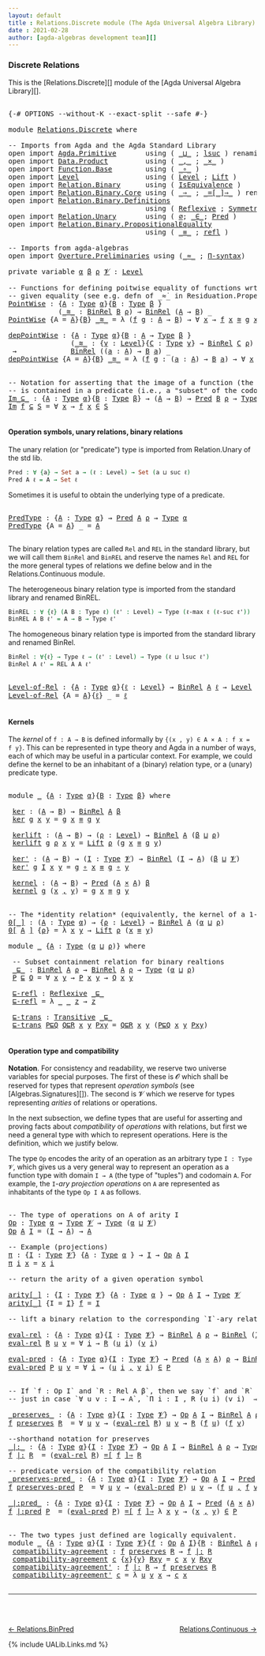 ```yaml
---
layout: default
title : Relations.Discrete module (The Agda Universal Algebra Library)
date : 2021-02-28
author: [agda-algebras development team][]
---
```


### <a id="discrete-relations">Discrete Relations</a>

This is the [Relations.Discrete][] module of the [Agda Universal Algebra Library][].

<pre class="Agda">

<a id="313" class="Symbol">{-#</a> <a id="317" class="Keyword">OPTIONS</a> <a id="325" class="Pragma">--without-K</a> <a id="337" class="Pragma">--exact-split</a> <a id="351" class="Pragma">--safe</a> <a id="358" class="Symbol">#-}</a>

<a id="363" class="Keyword">module</a> <a id="370" href="Relations.Discrete.html" class="Module">Relations.Discrete</a> <a id="389" class="Keyword">where</a>

<a id="396" class="Comment">-- Imports from Agda and the Agda Standard Library</a>
<a id="447" class="Keyword">open</a> <a id="452" class="Keyword">import</a> <a id="459" href="Agda.Primitive.html" class="Module">Agda.Primitive</a>       <a id="480" class="Keyword">using</a> <a id="486" class="Symbol">(</a> <a id="488" href="Agda.Primitive.html#810" class="Primitive Operator">_⊔_</a> <a id="492" class="Symbol">;</a> <a id="494" href="Agda.Primitive.html#780" class="Primitive">lsuc</a> <a id="499" class="Symbol">)</a> <a id="501" class="Keyword">renaming</a> <a id="510" class="Symbol">(</a> <a id="512" href="Agda.Primitive.html#326" class="Primitive">Set</a> <a id="516" class="Symbol">to</a> <a id="519" class="Primitive">Type</a> <a id="524" class="Symbol">)</a>
<a id="526" class="Keyword">open</a> <a id="531" class="Keyword">import</a> <a id="538" href="Data.Product.html" class="Module">Data.Product</a>         <a id="559" class="Keyword">using</a> <a id="565" class="Symbol">(</a> <a id="567" href="Agda.Builtin.Sigma.html#236" class="InductiveConstructor Operator">_,_</a> <a id="571" class="Symbol">;</a> <a id="573" href="Data.Product.html#1167" class="Function Operator">_×_</a> <a id="577" class="Symbol">)</a>
<a id="579" class="Keyword">open</a> <a id="584" class="Keyword">import</a> <a id="591" href="Function.Base.html" class="Module">Function.Base</a>        <a id="612" class="Keyword">using</a> <a id="618" class="Symbol">(</a> <a id="620" href="Function.Base.html#1031" class="Function Operator">_∘_</a> <a id="624" class="Symbol">)</a>
<a id="626" class="Keyword">open</a> <a id="631" class="Keyword">import</a> <a id="638" href="Level.html" class="Module">Level</a>                <a id="659" class="Keyword">using</a> <a id="665" class="Symbol">(</a> <a id="667" href="Agda.Primitive.html#597" class="Postulate">Level</a> <a id="673" class="Symbol">;</a> <a id="675" href="Level.html#400" class="Record">Lift</a> <a id="680" class="Symbol">)</a>
<a id="682" class="Keyword">open</a> <a id="687" class="Keyword">import</a> <a id="694" href="Relation.Binary.html" class="Module">Relation.Binary</a>      <a id="715" class="Keyword">using</a> <a id="721" class="Symbol">(</a> <a id="723" href="Relation.Binary.Structures.html#1522" class="Record">IsEquivalence</a> <a id="737" class="Symbol">)</a>
<a id="739" class="Keyword">open</a> <a id="744" class="Keyword">import</a> <a id="751" href="Relation.Binary.Core.html" class="Module">Relation.Binary.Core</a> <a id="772" class="Keyword">using</a> <a id="778" class="Symbol">(</a> <a id="780" href="Relation.Binary.Core.html#1254" class="Function Operator">_⇒_</a> <a id="784" class="Symbol">;</a> <a id="786" href="Relation.Binary.Core.html#1460" class="Function Operator">_=[_]⇒_</a> <a id="794" class="Symbol">)</a> <a id="796" class="Keyword">renaming</a> <a id="805" class="Symbol">(</a> <a id="807" href="Relation.Binary.Core.html#766" class="Function">REL</a> <a id="811" class="Symbol">to</a> <a id="814" class="Function">BinREL</a> <a id="821" class="Symbol">;</a> <a id="823" href="Relation.Binary.Core.html#882" class="Function">Rel</a> <a id="827" class="Symbol">to</a> <a id="830" class="Function">BinRel</a> <a id="837" class="Symbol">)</a>
<a id="839" class="Keyword">open</a> <a id="844" class="Keyword">import</a> <a id="851" href="Relation.Binary.Definitions.html" class="Module">Relation.Binary.Definitions</a>
                                 <a id="912" class="Keyword">using</a> <a id="918" class="Symbol">(</a> <a id="920" href="Relation.Binary.Definitions.html#1339" class="Function">Reflexive</a> <a id="930" class="Symbol">;</a> <a id="932" href="Relation.Binary.Definitions.html#1498" class="Function">Symmetric</a> <a id="942" class="Symbol">;</a> <a id="944" href="Relation.Binary.Definitions.html#1978" class="Function">Transitive</a> <a id="955" class="Symbol">)</a>
<a id="957" class="Keyword">open</a> <a id="962" class="Keyword">import</a> <a id="969" href="Relation.Unary.html" class="Module">Relation.Unary</a>       <a id="990" class="Keyword">using</a> <a id="996" class="Symbol">(</a> <a id="998" href="Relation.Unary.html#1285" class="Function">∅</a><a id="999" class="Symbol">;</a> <a id="1001" href="Relation.Unary.html#1523" class="Function Operator">_∈_</a><a id="1004" class="Symbol">;</a> <a id="1006" href="Relation.Unary.html#1101" class="Function">Pred</a> <a id="1011" class="Symbol">)</a>
<a id="1013" class="Keyword">open</a> <a id="1018" class="Keyword">import</a> <a id="1025" href="Relation.Binary.PropositionalEquality.html" class="Module">Relation.Binary.PropositionalEquality</a>
                                 <a id="1096" class="Keyword">using</a> <a id="1102" class="Symbol">(</a> <a id="1104" href="Agda.Builtin.Equality.html#151" class="Datatype Operator">_≡_</a> <a id="1108" class="Symbol">;</a> <a id="1110" href="Agda.Builtin.Equality.html#208" class="InductiveConstructor">refl</a> <a id="1115" class="Symbol">)</a>

<a id="1118" class="Comment">-- Imports from agda-algebras</a>
<a id="1148" class="Keyword">open</a> <a id="1153" class="Keyword">import</a> <a id="1160" href="Overture.Preliminaries.html" class="Module">Overture.Preliminaries</a> <a id="1183" class="Keyword">using</a> <a id="1189" class="Symbol">(</a><a id="1190" href="Overture.Preliminaries.html#9370" class="Function Operator">_≈_</a> <a id="1194" class="Symbol">;</a> <a id="1196" href="Overture.Preliminaries.html#5854" class="Function">Π-syntax</a><a id="1204" class="Symbol">)</a>

<a id="1207" class="Keyword">private</a> <a id="1215" class="Keyword">variable</a> <a id="1224" href="Relations.Discrete.html#1224" class="Generalizable">α</a> <a id="1226" href="Relations.Discrete.html#1226" class="Generalizable">β</a> <a id="1228" href="Relations.Discrete.html#1228" class="Generalizable">ρ</a> <a id="1230" href="Relations.Discrete.html#1230" class="Generalizable">𝓥</a> <a id="1232" class="Symbol">:</a> <a id="1234" href="Agda.Primitive.html#597" class="Postulate">Level</a>

<a id="1241" class="Comment">-- Functions for defining poitwise equality of functions wrt a</a>
<a id="1304" class="Comment">-- given equality (see e.g. defn of _≈̇_ in Residuation.Properties)</a>
<a id="PointWise"></a><a id="1372" href="Relations.Discrete.html#1372" class="Function">PointWise</a> <a id="1382" class="Symbol">:</a> <a id="1384" class="Symbol">{</a><a id="1385" href="Relations.Discrete.html#1385" class="Bound">A</a> <a id="1387" class="Symbol">:</a> <a id="1389" href="Relations.Discrete.html#519" class="Primitive">Type</a> <a id="1394" href="Relations.Discrete.html#1224" class="Generalizable">α</a><a id="1395" class="Symbol">}{</a><a id="1397" href="Relations.Discrete.html#1397" class="Bound">B</a> <a id="1399" class="Symbol">:</a> <a id="1401" href="Relations.Discrete.html#519" class="Primitive">Type</a> <a id="1406" href="Relations.Discrete.html#1226" class="Generalizable">β</a> <a id="1408" class="Symbol">}</a>
            <a id="1422" class="Symbol">(</a><a id="1423" href="Relations.Discrete.html#1423" class="Bound Operator">_≋_</a> <a id="1427" class="Symbol">:</a> <a id="1429" href="Relations.Discrete.html#830" class="Function">BinRel</a> <a id="1436" href="Relations.Discrete.html#1397" class="Bound">B</a> <a id="1438" href="Relations.Discrete.html#1228" class="Generalizable">ρ</a><a id="1439" class="Symbol">)</a> <a id="1441" class="Symbol">→</a> <a id="1443" href="Relations.Discrete.html#830" class="Function">BinRel</a> <a id="1450" class="Symbol">(</a><a id="1451" href="Relations.Discrete.html#1385" class="Bound">A</a> <a id="1453" class="Symbol">→</a> <a id="1455" href="Relations.Discrete.html#1397" class="Bound">B</a><a id="1456" class="Symbol">)</a> <a id="1458" class="Symbol">_</a>
<a id="1460" href="Relations.Discrete.html#1372" class="Function">PointWise</a> <a id="1470" class="Symbol">{</a><a id="1471" class="Argument">A</a> <a id="1473" class="Symbol">=</a> <a id="1475" href="Relations.Discrete.html#1475" class="Bound">A</a><a id="1476" class="Symbol">}{</a><a id="1478" href="Relations.Discrete.html#1478" class="Bound">B</a><a id="1479" class="Symbol">}</a> <a id="1481" href="Relations.Discrete.html#1481" class="Bound Operator">_≋_</a> <a id="1485" class="Symbol">=</a> <a id="1487" class="Symbol">λ</a> <a id="1489" class="Symbol">(</a><a id="1490" href="Relations.Discrete.html#1490" class="Bound">f</a> <a id="1492" href="Relations.Discrete.html#1492" class="Bound">g</a> <a id="1494" class="Symbol">:</a> <a id="1496" href="Relations.Discrete.html#1475" class="Bound">A</a> <a id="1498" class="Symbol">→</a> <a id="1500" href="Relations.Discrete.html#1478" class="Bound">B</a><a id="1501" class="Symbol">)</a> <a id="1503" class="Symbol">→</a> <a id="1505" class="Symbol">∀</a> <a id="1507" href="Relations.Discrete.html#1507" class="Bound">x</a> <a id="1509" class="Symbol">→</a> <a id="1511" href="Relations.Discrete.html#1490" class="Bound">f</a> <a id="1513" href="Relations.Discrete.html#1507" class="Bound">x</a> <a id="1515" href="Relations.Discrete.html#1481" class="Bound Operator">≋</a> <a id="1517" href="Relations.Discrete.html#1492" class="Bound">g</a> <a id="1519" href="Relations.Discrete.html#1507" class="Bound">x</a>

<a id="depPointWise"></a><a id="1522" href="Relations.Discrete.html#1522" class="Function">depPointWise</a> <a id="1535" class="Symbol">:</a> <a id="1537" class="Symbol">{</a><a id="1538" href="Relations.Discrete.html#1538" class="Bound">A</a> <a id="1540" class="Symbol">:</a> <a id="1542" href="Relations.Discrete.html#519" class="Primitive">Type</a> <a id="1547" href="Relations.Discrete.html#1224" class="Generalizable">α</a><a id="1548" class="Symbol">}{</a><a id="1550" href="Relations.Discrete.html#1550" class="Bound">B</a> <a id="1552" class="Symbol">:</a> <a id="1554" href="Relations.Discrete.html#1538" class="Bound">A</a> <a id="1556" class="Symbol">→</a> <a id="1558" href="Relations.Discrete.html#519" class="Primitive">Type</a> <a id="1563" href="Relations.Discrete.html#1226" class="Generalizable">β</a> <a id="1565" class="Symbol">}</a>
               <a id="1582" class="Symbol">(</a><a id="1583" href="Relations.Discrete.html#1583" class="Bound Operator">_≋_</a> <a id="1587" class="Symbol">:</a> <a id="1589" class="Symbol">{</a><a id="1590" href="Relations.Discrete.html#1590" class="Bound">γ</a> <a id="1592" class="Symbol">:</a> <a id="1594" href="Agda.Primitive.html#597" class="Postulate">Level</a><a id="1599" class="Symbol">}{</a><a id="1601" href="Relations.Discrete.html#1601" class="Bound">C</a> <a id="1603" class="Symbol">:</a> <a id="1605" href="Relations.Discrete.html#519" class="Primitive">Type</a> <a id="1610" href="Relations.Discrete.html#1590" class="Bound">γ</a><a id="1611" class="Symbol">}</a> <a id="1613" class="Symbol">→</a> <a id="1615" href="Relations.Discrete.html#830" class="Function">BinRel</a> <a id="1622" href="Relations.Discrete.html#1601" class="Bound">C</a> <a id="1624" href="Relations.Discrete.html#1228" class="Generalizable">ρ</a><a id="1625" class="Symbol">)</a>
 <a id="1628" class="Symbol">→</a>             <a id="1642" href="Relations.Discrete.html#830" class="Function">BinRel</a> <a id="1649" class="Symbol">((</a><a id="1651" href="Relations.Discrete.html#1651" class="Bound">a</a> <a id="1653" class="Symbol">:</a> <a id="1655" href="Relations.Discrete.html#1538" class="Bound">A</a><a id="1656" class="Symbol">)</a> <a id="1658" class="Symbol">→</a> <a id="1660" href="Relations.Discrete.html#1550" class="Bound">B</a> <a id="1662" href="Relations.Discrete.html#1651" class="Bound">a</a><a id="1663" class="Symbol">)</a> <a id="1665" class="Symbol">_</a>
<a id="1667" href="Relations.Discrete.html#1522" class="Function">depPointWise</a> <a id="1680" class="Symbol">{</a><a id="1681" class="Argument">A</a> <a id="1683" class="Symbol">=</a> <a id="1685" href="Relations.Discrete.html#1685" class="Bound">A</a><a id="1686" class="Symbol">}{</a><a id="1688" href="Relations.Discrete.html#1688" class="Bound">B</a><a id="1689" class="Symbol">}</a> <a id="1691" href="Relations.Discrete.html#1691" class="Bound Operator">_≋_</a> <a id="1695" class="Symbol">=</a> <a id="1697" class="Symbol">λ</a> <a id="1699" class="Symbol">(</a><a id="1700" href="Relations.Discrete.html#1700" class="Bound">f</a> <a id="1702" href="Relations.Discrete.html#1702" class="Bound">g</a> <a id="1704" class="Symbol">:</a> <a id="1706" class="Symbol">(</a><a id="1707" href="Relations.Discrete.html#1707" class="Bound">a</a> <a id="1709" class="Symbol">:</a> <a id="1711" href="Relations.Discrete.html#1685" class="Bound">A</a><a id="1712" class="Symbol">)</a> <a id="1714" class="Symbol">→</a> <a id="1716" href="Relations.Discrete.html#1688" class="Bound">B</a> <a id="1718" href="Relations.Discrete.html#1707" class="Bound">a</a><a id="1719" class="Symbol">)</a> <a id="1721" class="Symbol">→</a> <a id="1723" class="Symbol">∀</a> <a id="1725" href="Relations.Discrete.html#1725" class="Bound">x</a> <a id="1727" class="Symbol">→</a> <a id="1729" href="Relations.Discrete.html#1700" class="Bound">f</a> <a id="1731" href="Relations.Discrete.html#1725" class="Bound">x</a> <a id="1733" href="Relations.Discrete.html#1691" class="Bound Operator">≋</a> <a id="1735" href="Relations.Discrete.html#1702" class="Bound">g</a> <a id="1737" href="Relations.Discrete.html#1725" class="Bound">x</a>


<a id="1741" class="Comment">-- Notation for asserting that the image of a function (the first argument)</a>
<a id="1817" class="Comment">-- is contained in a predicate (i.e., a &quot;subset&quot; of the codomain---the second argument).</a>
<a id="Im_⊆_"></a><a id="1906" href="Relations.Discrete.html#1906" class="Function Operator">Im_⊆_</a> <a id="1912" class="Symbol">:</a> <a id="1914" class="Symbol">{</a><a id="1915" href="Relations.Discrete.html#1915" class="Bound">A</a> <a id="1917" class="Symbol">:</a> <a id="1919" href="Relations.Discrete.html#519" class="Primitive">Type</a> <a id="1924" href="Relations.Discrete.html#1224" class="Generalizable">α</a><a id="1925" class="Symbol">}{</a><a id="1927" href="Relations.Discrete.html#1927" class="Bound">B</a> <a id="1929" class="Symbol">:</a> <a id="1931" href="Relations.Discrete.html#519" class="Primitive">Type</a> <a id="1936" href="Relations.Discrete.html#1226" class="Generalizable">β</a><a id="1937" class="Symbol">}</a> <a id="1939" class="Symbol">→</a> <a id="1941" class="Symbol">(</a><a id="1942" href="Relations.Discrete.html#1915" class="Bound">A</a> <a id="1944" class="Symbol">→</a> <a id="1946" href="Relations.Discrete.html#1927" class="Bound">B</a><a id="1947" class="Symbol">)</a> <a id="1949" class="Symbol">→</a> <a id="1951" href="Relation.Unary.html#1101" class="Function">Pred</a> <a id="1956" href="Relations.Discrete.html#1927" class="Bound">B</a> <a id="1958" href="Relations.Discrete.html#1228" class="Generalizable">ρ</a> <a id="1960" class="Symbol">→</a> <a id="1962" href="Relations.Discrete.html#519" class="Primitive">Type</a> <a id="1967" class="Symbol">(</a><a id="1968" href="Relations.Discrete.html#1224" class="Generalizable">α</a> <a id="1970" href="Agda.Primitive.html#810" class="Primitive Operator">⊔</a> <a id="1972" href="Relations.Discrete.html#1228" class="Generalizable">ρ</a><a id="1973" class="Symbol">)</a>
<a id="1975" href="Relations.Discrete.html#1906" class="Function Operator">Im</a> <a id="1978" href="Relations.Discrete.html#1978" class="Bound">f</a> <a id="1980" href="Relations.Discrete.html#1906" class="Function Operator">⊆</a> <a id="1982" href="Relations.Discrete.html#1982" class="Bound">S</a> <a id="1984" class="Symbol">=</a> <a id="1986" class="Symbol">∀</a> <a id="1988" href="Relations.Discrete.html#1988" class="Bound">x</a> <a id="1990" class="Symbol">→</a> <a id="1992" href="Relations.Discrete.html#1978" class="Bound">f</a> <a id="1994" href="Relations.Discrete.html#1988" class="Bound">x</a> <a id="1996" href="Relation.Unary.html#1523" class="Function Operator">∈</a> <a id="1998" href="Relations.Discrete.html#1982" class="Bound">S</a>

</pre>


#### <a id="operation-symbols-unary-relations-binary-relations">Operation symbols, unary relations, binary relations</a>

The unary relation (or "predicate") type is imported from Relation.Unary of the std lib.

```agda
Pred : ∀ {a} → Set a → (ℓ : Level) → Set (a ⊔ suc ℓ)
Pred A ℓ = A → Set ℓ
```
Sometimes it is useful to obtain the underlying type of a predicate.

<pre class="Agda">

<a id="PredType"></a><a id="2396" href="Relations.Discrete.html#2396" class="Function">PredType</a> <a id="2405" class="Symbol">:</a> <a id="2407" class="Symbol">{</a><a id="2408" href="Relations.Discrete.html#2408" class="Bound">A</a> <a id="2410" class="Symbol">:</a> <a id="2412" href="Relations.Discrete.html#519" class="Primitive">Type</a> <a id="2417" href="Relations.Discrete.html#1224" class="Generalizable">α</a><a id="2418" class="Symbol">}</a> <a id="2420" class="Symbol">→</a> <a id="2422" href="Relation.Unary.html#1101" class="Function">Pred</a> <a id="2427" href="Relations.Discrete.html#2408" class="Bound">A</a> <a id="2429" href="Relations.Discrete.html#1228" class="Generalizable">ρ</a> <a id="2431" class="Symbol">→</a> <a id="2433" href="Relations.Discrete.html#519" class="Primitive">Type</a> <a id="2438" href="Relations.Discrete.html#1224" class="Generalizable">α</a>
<a id="2440" href="Relations.Discrete.html#2396" class="Function">PredType</a> <a id="2449" class="Symbol">{</a><a id="2450" class="Argument">A</a> <a id="2452" class="Symbol">=</a> <a id="2454" href="Relations.Discrete.html#2454" class="Bound">A</a><a id="2455" class="Symbol">}</a> <a id="2457" class="Symbol">_</a> <a id="2459" class="Symbol">=</a> <a id="2461" href="Relations.Discrete.html#2454" class="Bound">A</a>

</pre>

The binary relation types are called `Rel` and `REL` in the standard library, but we
will call them `BinRel` and `BinREL` and reserve the names `Rel` and `REL` for the more
general types of relations we define below and in the Relations.Continuous module.

The heterogeneous binary relation type is imported from the standard library and renamed BinREL.

```agda
BinREL : ∀ {ℓ} (A B : Type ℓ) (ℓ' : Level) → Type (ℓ-max ℓ (ℓ-suc ℓ'))
BinREL A B ℓ' = A → B → Type ℓ'
```

The homogeneous binary relation type is imported from the standard
library and renamed BinRel.

```agda
BinRel : ∀{ℓ} → Type ℓ → (ℓ' : Level) → Type (ℓ ⊔ lsuc ℓ')
BinRel A ℓ' = REL A A ℓ'
```

<pre class="Agda">

<a id="Level-of-Rel"></a><a id="3154" href="Relations.Discrete.html#3154" class="Function">Level-of-Rel</a> <a id="3167" class="Symbol">:</a> <a id="3169" class="Symbol">{</a><a id="3170" href="Relations.Discrete.html#3170" class="Bound">A</a> <a id="3172" class="Symbol">:</a> <a id="3174" href="Relations.Discrete.html#519" class="Primitive">Type</a> <a id="3179" href="Relations.Discrete.html#1224" class="Generalizable">α</a><a id="3180" class="Symbol">}{</a><a id="3182" href="Relations.Discrete.html#3182" class="Bound">ℓ</a> <a id="3184" class="Symbol">:</a> <a id="3186" href="Agda.Primitive.html#597" class="Postulate">Level</a><a id="3191" class="Symbol">}</a> <a id="3193" class="Symbol">→</a> <a id="3195" href="Relations.Discrete.html#830" class="Function">BinRel</a> <a id="3202" href="Relations.Discrete.html#3170" class="Bound">A</a> <a id="3204" href="Relations.Discrete.html#3182" class="Bound">ℓ</a> <a id="3206" class="Symbol">→</a> <a id="3208" href="Agda.Primitive.html#597" class="Postulate">Level</a>
<a id="3214" href="Relations.Discrete.html#3154" class="Function">Level-of-Rel</a> <a id="3227" class="Symbol">{</a><a id="3228" class="Argument">A</a> <a id="3230" class="Symbol">=</a> <a id="3232" href="Relations.Discrete.html#3232" class="Bound">A</a><a id="3233" class="Symbol">}{</a><a id="3235" href="Relations.Discrete.html#3235" class="Bound">ℓ</a><a id="3236" class="Symbol">}</a> <a id="3238" class="Symbol">_</a> <a id="3240" class="Symbol">=</a> <a id="3242" href="Relations.Discrete.html#3235" class="Bound">ℓ</a>

</pre>


#### <a id="kernels">Kernels</a>

The *kernel* of `f : A → B` is defined informally by `{(x , y) ∈ A × A : f x = f y}`.
This can be represented in type theory and Agda in a number of ways, each of which
may be useful in a particular context. For example, we could define the kernel
to be an inhabitant of a (binary) relation type, or a (unary) predicate type.

<pre class="Agda">

<a id="3633" class="Keyword">module</a> <a id="3640" href="Relations.Discrete.html#3640" class="Module">_</a> <a id="3642" class="Symbol">{</a><a id="3643" href="Relations.Discrete.html#3643" class="Bound">A</a> <a id="3645" class="Symbol">:</a> <a id="3647" href="Relations.Discrete.html#519" class="Primitive">Type</a> <a id="3652" href="Relations.Discrete.html#1224" class="Generalizable">α</a><a id="3653" class="Symbol">}{</a><a id="3655" href="Relations.Discrete.html#3655" class="Bound">B</a> <a id="3657" class="Symbol">:</a> <a id="3659" href="Relations.Discrete.html#519" class="Primitive">Type</a> <a id="3664" href="Relations.Discrete.html#1226" class="Generalizable">β</a><a id="3665" class="Symbol">}</a> <a id="3667" class="Keyword">where</a>

 <a id="3675" href="Relations.Discrete.html#3675" class="Function">ker</a> <a id="3679" class="Symbol">:</a> <a id="3681" class="Symbol">(</a><a id="3682" href="Relations.Discrete.html#3643" class="Bound">A</a> <a id="3684" class="Symbol">→</a> <a id="3686" href="Relations.Discrete.html#3655" class="Bound">B</a><a id="3687" class="Symbol">)</a> <a id="3689" class="Symbol">→</a> <a id="3691" href="Relations.Discrete.html#830" class="Function">BinRel</a> <a id="3698" href="Relations.Discrete.html#3643" class="Bound">A</a> <a id="3700" href="Relations.Discrete.html#3664" class="Bound">β</a>
 <a id="3703" href="Relations.Discrete.html#3675" class="Function">ker</a> <a id="3707" href="Relations.Discrete.html#3707" class="Bound">g</a> <a id="3709" href="Relations.Discrete.html#3709" class="Bound">x</a> <a id="3711" href="Relations.Discrete.html#3711" class="Bound">y</a> <a id="3713" class="Symbol">=</a> <a id="3715" href="Relations.Discrete.html#3707" class="Bound">g</a> <a id="3717" href="Relations.Discrete.html#3709" class="Bound">x</a> <a id="3719" href="Agda.Builtin.Equality.html#151" class="Datatype Operator">≡</a> <a id="3721" href="Relations.Discrete.html#3707" class="Bound">g</a> <a id="3723" href="Relations.Discrete.html#3711" class="Bound">y</a>

 <a id="3727" href="Relations.Discrete.html#3727" class="Function">kerlift</a> <a id="3735" class="Symbol">:</a> <a id="3737" class="Symbol">(</a><a id="3738" href="Relations.Discrete.html#3643" class="Bound">A</a> <a id="3740" class="Symbol">→</a> <a id="3742" href="Relations.Discrete.html#3655" class="Bound">B</a><a id="3743" class="Symbol">)</a> <a id="3745" class="Symbol">→</a> <a id="3747" class="Symbol">(</a><a id="3748" href="Relations.Discrete.html#3748" class="Bound">ρ</a> <a id="3750" class="Symbol">:</a> <a id="3752" href="Agda.Primitive.html#597" class="Postulate">Level</a><a id="3757" class="Symbol">)</a> <a id="3759" class="Symbol">→</a> <a id="3761" href="Relations.Discrete.html#830" class="Function">BinRel</a> <a id="3768" href="Relations.Discrete.html#3643" class="Bound">A</a> <a id="3770" class="Symbol">(</a><a id="3771" href="Relations.Discrete.html#3664" class="Bound">β</a> <a id="3773" href="Agda.Primitive.html#810" class="Primitive Operator">⊔</a> <a id="3775" href="Relations.Discrete.html#3748" class="Bound">ρ</a><a id="3776" class="Symbol">)</a>
 <a id="3779" href="Relations.Discrete.html#3727" class="Function">kerlift</a> <a id="3787" href="Relations.Discrete.html#3787" class="Bound">g</a> <a id="3789" href="Relations.Discrete.html#3789" class="Bound">ρ</a> <a id="3791" href="Relations.Discrete.html#3791" class="Bound">x</a> <a id="3793" href="Relations.Discrete.html#3793" class="Bound">y</a> <a id="3795" class="Symbol">=</a> <a id="3797" href="Level.html#400" class="Record">Lift</a> <a id="3802" href="Relations.Discrete.html#3789" class="Bound">ρ</a> <a id="3804" class="Symbol">(</a><a id="3805" href="Relations.Discrete.html#3787" class="Bound">g</a> <a id="3807" href="Relations.Discrete.html#3791" class="Bound">x</a> <a id="3809" href="Agda.Builtin.Equality.html#151" class="Datatype Operator">≡</a> <a id="3811" href="Relations.Discrete.html#3787" class="Bound">g</a> <a id="3813" href="Relations.Discrete.html#3793" class="Bound">y</a><a id="3814" class="Symbol">)</a>

 <a id="3818" href="Relations.Discrete.html#3818" class="Function">ker&#39;</a> <a id="3823" class="Symbol">:</a> <a id="3825" class="Symbol">(</a><a id="3826" href="Relations.Discrete.html#3643" class="Bound">A</a> <a id="3828" class="Symbol">→</a> <a id="3830" href="Relations.Discrete.html#3655" class="Bound">B</a><a id="3831" class="Symbol">)</a> <a id="3833" class="Symbol">→</a> <a id="3835" class="Symbol">(</a><a id="3836" href="Relations.Discrete.html#3836" class="Bound">I</a> <a id="3838" class="Symbol">:</a> <a id="3840" href="Relations.Discrete.html#519" class="Primitive">Type</a> <a id="3845" href="Relations.Discrete.html#1230" class="Generalizable">𝓥</a><a id="3846" class="Symbol">)</a> <a id="3848" class="Symbol">→</a> <a id="3850" href="Relations.Discrete.html#830" class="Function">BinRel</a> <a id="3857" class="Symbol">(</a><a id="3858" href="Relations.Discrete.html#3836" class="Bound">I</a> <a id="3860" class="Symbol">→</a> <a id="3862" href="Relations.Discrete.html#3643" class="Bound">A</a><a id="3863" class="Symbol">)</a> <a id="3865" class="Symbol">(</a><a id="3866" href="Relations.Discrete.html#3664" class="Bound">β</a> <a id="3868" href="Agda.Primitive.html#810" class="Primitive Operator">⊔</a> <a id="3870" href="Relations.Discrete.html#1230" class="Generalizable">𝓥</a><a id="3871" class="Symbol">)</a>
 <a id="3874" href="Relations.Discrete.html#3818" class="Function">ker&#39;</a> <a id="3879" href="Relations.Discrete.html#3879" class="Bound">g</a> <a id="3881" href="Relations.Discrete.html#3881" class="Bound">I</a> <a id="3883" href="Relations.Discrete.html#3883" class="Bound">x</a> <a id="3885" href="Relations.Discrete.html#3885" class="Bound">y</a> <a id="3887" class="Symbol">=</a> <a id="3889" href="Relations.Discrete.html#3879" class="Bound">g</a> <a id="3891" href="Function.Base.html#1031" class="Function Operator">∘</a> <a id="3893" href="Relations.Discrete.html#3883" class="Bound">x</a> <a id="3895" href="Agda.Builtin.Equality.html#151" class="Datatype Operator">≡</a> <a id="3897" href="Relations.Discrete.html#3879" class="Bound">g</a> <a id="3899" href="Function.Base.html#1031" class="Function Operator">∘</a> <a id="3901" href="Relations.Discrete.html#3885" class="Bound">y</a>

 <a id="3905" href="Relations.Discrete.html#3905" class="Function">kernel</a> <a id="3912" class="Symbol">:</a> <a id="3914" class="Symbol">(</a><a id="3915" href="Relations.Discrete.html#3643" class="Bound">A</a> <a id="3917" class="Symbol">→</a> <a id="3919" href="Relations.Discrete.html#3655" class="Bound">B</a><a id="3920" class="Symbol">)</a> <a id="3922" class="Symbol">→</a> <a id="3924" href="Relation.Unary.html#1101" class="Function">Pred</a> <a id="3929" class="Symbol">(</a><a id="3930" href="Relations.Discrete.html#3643" class="Bound">A</a> <a id="3932" href="Data.Product.html#1167" class="Function Operator">×</a> <a id="3934" href="Relations.Discrete.html#3643" class="Bound">A</a><a id="3935" class="Symbol">)</a> <a id="3937" href="Relations.Discrete.html#3664" class="Bound">β</a>
 <a id="3940" href="Relations.Discrete.html#3905" class="Function">kernel</a> <a id="3947" href="Relations.Discrete.html#3947" class="Bound">g</a> <a id="3949" class="Symbol">(</a><a id="3950" href="Relations.Discrete.html#3950" class="Bound">x</a> <a id="3952" href="Agda.Builtin.Sigma.html#236" class="InductiveConstructor Operator">,</a> <a id="3954" href="Relations.Discrete.html#3954" class="Bound">y</a><a id="3955" class="Symbol">)</a> <a id="3957" class="Symbol">=</a> <a id="3959" href="Relations.Discrete.html#3947" class="Bound">g</a> <a id="3961" href="Relations.Discrete.html#3950" class="Bound">x</a> <a id="3963" href="Agda.Builtin.Equality.html#151" class="Datatype Operator">≡</a> <a id="3965" href="Relations.Discrete.html#3947" class="Bound">g</a> <a id="3967" href="Relations.Discrete.html#3954" class="Bound">y</a>


<a id="3971" class="Comment">-- The *identity relation* (equivalently, the kernel of a 1-to-1 function)</a>
<a id="0[_]"></a><a id="4046" href="Relations.Discrete.html#4046" class="Function Operator">0[_]</a> <a id="4051" class="Symbol">:</a> <a id="4053" class="Symbol">(</a><a id="4054" href="Relations.Discrete.html#4054" class="Bound">A</a> <a id="4056" class="Symbol">:</a> <a id="4058" href="Relations.Discrete.html#519" class="Primitive">Type</a> <a id="4063" href="Relations.Discrete.html#1224" class="Generalizable">α</a><a id="4064" class="Symbol">)</a> <a id="4066" class="Symbol">→</a> <a id="4068" class="Symbol">{</a><a id="4069" href="Relations.Discrete.html#4069" class="Bound">ρ</a> <a id="4071" class="Symbol">:</a> <a id="4073" href="Agda.Primitive.html#597" class="Postulate">Level</a><a id="4078" class="Symbol">}</a> <a id="4080" class="Symbol">→</a> <a id="4082" href="Relations.Discrete.html#830" class="Function">BinRel</a> <a id="4089" href="Relations.Discrete.html#4054" class="Bound">A</a> <a id="4091" class="Symbol">(</a><a id="4092" href="Relations.Discrete.html#1224" class="Generalizable">α</a> <a id="4094" href="Agda.Primitive.html#810" class="Primitive Operator">⊔</a> <a id="4096" href="Relations.Discrete.html#4069" class="Bound">ρ</a><a id="4097" class="Symbol">)</a>
<a id="4099" href="Relations.Discrete.html#4046" class="Function Operator">0[</a> <a id="4102" href="Relations.Discrete.html#4102" class="Bound">A</a> <a id="4104" href="Relations.Discrete.html#4046" class="Function Operator">]</a> <a id="4106" class="Symbol">{</a><a id="4107" href="Relations.Discrete.html#4107" class="Bound">ρ</a><a id="4108" class="Symbol">}</a> <a id="4110" class="Symbol">=</a> <a id="4112" class="Symbol">λ</a> <a id="4114" href="Relations.Discrete.html#4114" class="Bound">x</a> <a id="4116" href="Relations.Discrete.html#4116" class="Bound">y</a> <a id="4118" class="Symbol">→</a> <a id="4120" href="Level.html#400" class="Record">Lift</a> <a id="4125" href="Relations.Discrete.html#4107" class="Bound">ρ</a> <a id="4127" class="Symbol">(</a><a id="4128" href="Relations.Discrete.html#4114" class="Bound">x</a> <a id="4130" href="Agda.Builtin.Equality.html#151" class="Datatype Operator">≡</a> <a id="4132" href="Relations.Discrete.html#4116" class="Bound">y</a><a id="4133" class="Symbol">)</a>

<a id="4136" class="Keyword">module</a> <a id="4143" href="Relations.Discrete.html#4143" class="Module">_</a> <a id="4145" class="Symbol">{</a><a id="4146" href="Relations.Discrete.html#4146" class="Bound">A</a> <a id="4148" class="Symbol">:</a> <a id="4150" href="Relations.Discrete.html#519" class="Primitive">Type</a> <a id="4155" class="Symbol">(</a><a id="4156" href="Relations.Discrete.html#1224" class="Generalizable">α</a> <a id="4158" href="Agda.Primitive.html#810" class="Primitive Operator">⊔</a> <a id="4160" href="Relations.Discrete.html#1228" class="Generalizable">ρ</a><a id="4161" class="Symbol">)}</a> <a id="4164" class="Keyword">where</a>

 <a id="4172" class="Comment">-- Subset containment relation for binary realtions</a>
 <a id="4225" href="Relations.Discrete.html#4225" class="Function Operator">_⊑_</a> <a id="4229" class="Symbol">:</a> <a id="4231" href="Relations.Discrete.html#830" class="Function">BinRel</a> <a id="4238" href="Relations.Discrete.html#4146" class="Bound">A</a> <a id="4240" href="Relations.Discrete.html#4160" class="Bound">ρ</a> <a id="4242" class="Symbol">→</a> <a id="4244" href="Relations.Discrete.html#830" class="Function">BinRel</a> <a id="4251" href="Relations.Discrete.html#4146" class="Bound">A</a> <a id="4253" href="Relations.Discrete.html#4160" class="Bound">ρ</a> <a id="4255" class="Symbol">→</a> <a id="4257" href="Relations.Discrete.html#519" class="Primitive">Type</a> <a id="4262" class="Symbol">(</a><a id="4263" href="Relations.Discrete.html#4156" class="Bound">α</a> <a id="4265" href="Agda.Primitive.html#810" class="Primitive Operator">⊔</a> <a id="4267" href="Relations.Discrete.html#4160" class="Bound">ρ</a><a id="4268" class="Symbol">)</a>
 <a id="4271" href="Relations.Discrete.html#4271" class="Bound">P</a> <a id="4273" href="Relations.Discrete.html#4225" class="Function Operator">⊑</a> <a id="4275" href="Relations.Discrete.html#4275" class="Bound">Q</a> <a id="4277" class="Symbol">=</a> <a id="4279" class="Symbol">∀</a> <a id="4281" href="Relations.Discrete.html#4281" class="Bound">x</a> <a id="4283" href="Relations.Discrete.html#4283" class="Bound">y</a> <a id="4285" class="Symbol">→</a> <a id="4287" href="Relations.Discrete.html#4271" class="Bound">P</a> <a id="4289" href="Relations.Discrete.html#4281" class="Bound">x</a> <a id="4291" href="Relations.Discrete.html#4283" class="Bound">y</a> <a id="4293" class="Symbol">→</a> <a id="4295" href="Relations.Discrete.html#4275" class="Bound">Q</a> <a id="4297" href="Relations.Discrete.html#4281" class="Bound">x</a> <a id="4299" href="Relations.Discrete.html#4283" class="Bound">y</a>

 <a id="4303" href="Relations.Discrete.html#4303" class="Function">⊑-refl</a> <a id="4310" class="Symbol">:</a> <a id="4312" href="Relation.Binary.Definitions.html#1339" class="Function">Reflexive</a> <a id="4322" href="Relations.Discrete.html#4225" class="Function Operator">_⊑_</a>
 <a id="4327" href="Relations.Discrete.html#4303" class="Function">⊑-refl</a> <a id="4334" class="Symbol">=</a> <a id="4336" class="Symbol">λ</a> <a id="4338" href="Relations.Discrete.html#4338" class="Bound">_</a> <a id="4340" href="Relations.Discrete.html#4340" class="Bound">_</a> <a id="4342" href="Relations.Discrete.html#4342" class="Bound">z</a> <a id="4344" class="Symbol">→</a> <a id="4346" href="Relations.Discrete.html#4342" class="Bound">z</a>

 <a id="4350" href="Relations.Discrete.html#4350" class="Function">⊑-trans</a> <a id="4358" class="Symbol">:</a> <a id="4360" href="Relation.Binary.Definitions.html#1978" class="Function">Transitive</a> <a id="4371" href="Relations.Discrete.html#4225" class="Function Operator">_⊑_</a>
 <a id="4376" href="Relations.Discrete.html#4350" class="Function">⊑-trans</a> <a id="4384" href="Relations.Discrete.html#4384" class="Bound">P⊑Q</a> <a id="4388" href="Relations.Discrete.html#4388" class="Bound">Q⊑R</a> <a id="4392" href="Relations.Discrete.html#4392" class="Bound">x</a> <a id="4394" href="Relations.Discrete.html#4394" class="Bound">y</a> <a id="4396" href="Relations.Discrete.html#4396" class="Bound">Pxy</a> <a id="4400" class="Symbol">=</a> <a id="4402" href="Relations.Discrete.html#4388" class="Bound">Q⊑R</a> <a id="4406" href="Relations.Discrete.html#4392" class="Bound">x</a> <a id="4408" href="Relations.Discrete.html#4394" class="Bound">y</a> <a id="4410" class="Symbol">(</a><a id="4411" href="Relations.Discrete.html#4384" class="Bound">P⊑Q</a> <a id="4415" href="Relations.Discrete.html#4392" class="Bound">x</a> <a id="4417" href="Relations.Discrete.html#4394" class="Bound">y</a> <a id="4419" href="Relations.Discrete.html#4396" class="Bound">Pxy</a><a id="4422" class="Symbol">)</a>

</pre>


#### <a id="operation-type-and-compatibility">Operation type and compatibility</a>

**Notation**. For consistency and readability, we reserve two universe variables for
special purposes.  The first of these is 𝓞 which shall be reserved for types that
represent *operation symbols* (see [Algebras.Signatures][]). The second is 𝓥 which we
reserve for types representing *arities* of relations or operations.

In the next subsection, we define types that are useful for asserting and proving
facts about *compatibility* of *operations* with relations, but first we need a
general type with which to represent operations.  Here is the definition, which we
justify below.

The type `Op` encodes the arity of an operation as an arbitrary type `I : Type 𝓥`,
which gives us a very general way to represent an operation as a function type with
domain `I → A` (the type of "tuples") and codomain `A`. For example, the `I`-*ary
projection operations* on `A` are represented as inhabitants of the type `Op I A` as
follows.

<pre class="Agda">

<a id="5464" class="Comment">-- The type of operations on A of arity I</a>
<a id="Op"></a><a id="5506" href="Relations.Discrete.html#5506" class="Function">Op</a> <a id="5509" class="Symbol">:</a> <a id="5511" href="Relations.Discrete.html#519" class="Primitive">Type</a> <a id="5516" href="Relations.Discrete.html#1224" class="Generalizable">α</a> <a id="5518" class="Symbol">→</a> <a id="5520" href="Relations.Discrete.html#519" class="Primitive">Type</a> <a id="5525" href="Relations.Discrete.html#1230" class="Generalizable">𝓥</a> <a id="5527" class="Symbol">→</a> <a id="5529" href="Relations.Discrete.html#519" class="Primitive">Type</a> <a id="5534" class="Symbol">(</a><a id="5535" href="Relations.Discrete.html#1224" class="Generalizable">α</a> <a id="5537" href="Agda.Primitive.html#810" class="Primitive Operator">⊔</a> <a id="5539" href="Relations.Discrete.html#1230" class="Generalizable">𝓥</a><a id="5540" class="Symbol">)</a>
<a id="5542" href="Relations.Discrete.html#5506" class="Function">Op</a> <a id="5545" href="Relations.Discrete.html#5545" class="Bound">A</a> <a id="5547" href="Relations.Discrete.html#5547" class="Bound">I</a> <a id="5549" class="Symbol">=</a> <a id="5551" class="Symbol">(</a><a id="5552" href="Relations.Discrete.html#5547" class="Bound">I</a> <a id="5554" class="Symbol">→</a> <a id="5556" href="Relations.Discrete.html#5545" class="Bound">A</a><a id="5557" class="Symbol">)</a> <a id="5559" class="Symbol">→</a> <a id="5561" href="Relations.Discrete.html#5545" class="Bound">A</a>

<a id="5564" class="Comment">-- Example (projections)</a>
<a id="π"></a><a id="5589" href="Relations.Discrete.html#5589" class="Function">π</a> <a id="5591" class="Symbol">:</a> <a id="5593" class="Symbol">{</a><a id="5594" href="Relations.Discrete.html#5594" class="Bound">I</a> <a id="5596" class="Symbol">:</a> <a id="5598" href="Relations.Discrete.html#519" class="Primitive">Type</a> <a id="5603" href="Relations.Discrete.html#1230" class="Generalizable">𝓥</a><a id="5604" class="Symbol">}</a> <a id="5606" class="Symbol">{</a><a id="5607" href="Relations.Discrete.html#5607" class="Bound">A</a> <a id="5609" class="Symbol">:</a> <a id="5611" href="Relations.Discrete.html#519" class="Primitive">Type</a> <a id="5616" href="Relations.Discrete.html#1224" class="Generalizable">α</a> <a id="5618" class="Symbol">}</a> <a id="5620" class="Symbol">→</a> <a id="5622" href="Relations.Discrete.html#5594" class="Bound">I</a> <a id="5624" class="Symbol">→</a> <a id="5626" href="Relations.Discrete.html#5506" class="Function">Op</a> <a id="5629" href="Relations.Discrete.html#5607" class="Bound">A</a> <a id="5631" href="Relations.Discrete.html#5594" class="Bound">I</a>
<a id="5633" href="Relations.Discrete.html#5589" class="Function">π</a> <a id="5635" href="Relations.Discrete.html#5635" class="Bound">i</a> <a id="5637" href="Relations.Discrete.html#5637" class="Bound">x</a> <a id="5639" class="Symbol">=</a> <a id="5641" href="Relations.Discrete.html#5637" class="Bound">x</a> <a id="5643" href="Relations.Discrete.html#5635" class="Bound">i</a>

<a id="5646" class="Comment">-- return the arity of a given operation symbol</a>

<a id="arity[_]"></a><a id="5695" href="Relations.Discrete.html#5695" class="Function Operator">arity[_]</a> <a id="5704" class="Symbol">:</a> <a id="5706" class="Symbol">{</a><a id="5707" href="Relations.Discrete.html#5707" class="Bound">I</a> <a id="5709" class="Symbol">:</a> <a id="5711" href="Relations.Discrete.html#519" class="Primitive">Type</a> <a id="5716" href="Relations.Discrete.html#1230" class="Generalizable">𝓥</a><a id="5717" class="Symbol">}</a> <a id="5719" class="Symbol">{</a><a id="5720" href="Relations.Discrete.html#5720" class="Bound">A</a> <a id="5722" class="Symbol">:</a> <a id="5724" href="Relations.Discrete.html#519" class="Primitive">Type</a> <a id="5729" href="Relations.Discrete.html#1224" class="Generalizable">α</a> <a id="5731" class="Symbol">}</a> <a id="5733" class="Symbol">→</a> <a id="5735" href="Relations.Discrete.html#5506" class="Function">Op</a> <a id="5738" href="Relations.Discrete.html#5720" class="Bound">A</a> <a id="5740" href="Relations.Discrete.html#5707" class="Bound">I</a> <a id="5742" class="Symbol">→</a> <a id="5744" href="Relations.Discrete.html#519" class="Primitive">Type</a> <a id="5749" href="Relations.Discrete.html#1230" class="Generalizable">𝓥</a>
<a id="5751" href="Relations.Discrete.html#5695" class="Function Operator">arity[_]</a> <a id="5760" class="Symbol">{</a><a id="5761" class="Argument">I</a> <a id="5763" class="Symbol">=</a> <a id="5765" href="Relations.Discrete.html#5765" class="Bound">I</a><a id="5766" class="Symbol">}</a> <a id="5768" href="Relations.Discrete.html#5768" class="Bound">f</a> <a id="5770" class="Symbol">=</a> <a id="5772" href="Relations.Discrete.html#5765" class="Bound">I</a>

<a id="5775" class="Comment">-- lift a binary relation to the corresponding `I`-ary relation.</a>

<a id="eval-rel"></a><a id="5841" href="Relations.Discrete.html#5841" class="Function">eval-rel</a> <a id="5850" class="Symbol">:</a> <a id="5852" class="Symbol">{</a><a id="5853" href="Relations.Discrete.html#5853" class="Bound">A</a> <a id="5855" class="Symbol">:</a> <a id="5857" href="Relations.Discrete.html#519" class="Primitive">Type</a> <a id="5862" href="Relations.Discrete.html#1224" class="Generalizable">α</a><a id="5863" class="Symbol">}{</a><a id="5865" href="Relations.Discrete.html#5865" class="Bound">I</a> <a id="5867" class="Symbol">:</a> <a id="5869" href="Relations.Discrete.html#519" class="Primitive">Type</a> <a id="5874" href="Relations.Discrete.html#1230" class="Generalizable">𝓥</a><a id="5875" class="Symbol">}</a> <a id="5877" class="Symbol">→</a> <a id="5879" href="Relations.Discrete.html#830" class="Function">BinRel</a> <a id="5886" href="Relations.Discrete.html#5853" class="Bound">A</a> <a id="5888" href="Relations.Discrete.html#1228" class="Generalizable">ρ</a> <a id="5890" class="Symbol">→</a> <a id="5892" href="Relations.Discrete.html#830" class="Function">BinRel</a> <a id="5899" class="Symbol">(</a><a id="5900" href="Relations.Discrete.html#5865" class="Bound">I</a> <a id="5902" class="Symbol">→</a> <a id="5904" href="Relations.Discrete.html#5853" class="Bound">A</a><a id="5905" class="Symbol">)</a> <a id="5907" class="Symbol">(</a><a id="5908" href="Relations.Discrete.html#1230" class="Generalizable">𝓥</a> <a id="5910" href="Agda.Primitive.html#810" class="Primitive Operator">⊔</a> <a id="5912" href="Relations.Discrete.html#1228" class="Generalizable">ρ</a><a id="5913" class="Symbol">)</a>
<a id="5915" href="Relations.Discrete.html#5841" class="Function">eval-rel</a> <a id="5924" href="Relations.Discrete.html#5924" class="Bound">R</a> <a id="5926" href="Relations.Discrete.html#5926" class="Bound">u</a> <a id="5928" href="Relations.Discrete.html#5928" class="Bound">v</a> <a id="5930" class="Symbol">=</a> <a id="5932" class="Symbol">∀</a> <a id="5934" href="Relations.Discrete.html#5934" class="Bound">i</a> <a id="5936" class="Symbol">→</a> <a id="5938" href="Relations.Discrete.html#5924" class="Bound">R</a> <a id="5940" class="Symbol">(</a><a id="5941" href="Relations.Discrete.html#5926" class="Bound">u</a> <a id="5943" href="Relations.Discrete.html#5934" class="Bound">i</a><a id="5944" class="Symbol">)</a> <a id="5946" class="Symbol">(</a><a id="5947" href="Relations.Discrete.html#5928" class="Bound">v</a> <a id="5949" href="Relations.Discrete.html#5934" class="Bound">i</a><a id="5950" class="Symbol">)</a>

<a id="eval-pred"></a><a id="5953" href="Relations.Discrete.html#5953" class="Function">eval-pred</a> <a id="5963" class="Symbol">:</a> <a id="5965" class="Symbol">{</a><a id="5966" href="Relations.Discrete.html#5966" class="Bound">A</a> <a id="5968" class="Symbol">:</a> <a id="5970" href="Relations.Discrete.html#519" class="Primitive">Type</a> <a id="5975" href="Relations.Discrete.html#1224" class="Generalizable">α</a><a id="5976" class="Symbol">}{</a><a id="5978" href="Relations.Discrete.html#5978" class="Bound">I</a> <a id="5980" class="Symbol">:</a> <a id="5982" href="Relations.Discrete.html#519" class="Primitive">Type</a> <a id="5987" href="Relations.Discrete.html#1230" class="Generalizable">𝓥</a><a id="5988" class="Symbol">}</a> <a id="5990" class="Symbol">→</a> <a id="5992" href="Relation.Unary.html#1101" class="Function">Pred</a> <a id="5997" class="Symbol">(</a><a id="5998" href="Relations.Discrete.html#5966" class="Bound">A</a> <a id="6000" href="Data.Product.html#1167" class="Function Operator">×</a> <a id="6002" href="Relations.Discrete.html#5966" class="Bound">A</a><a id="6003" class="Symbol">)</a> <a id="6005" href="Relations.Discrete.html#1228" class="Generalizable">ρ</a> <a id="6007" class="Symbol">→</a> <a id="6009" href="Relations.Discrete.html#830" class="Function">BinRel</a> <a id="6016" class="Symbol">(</a><a id="6017" href="Relations.Discrete.html#5978" class="Bound">I</a> <a id="6019" class="Symbol">→</a> <a id="6021" href="Relations.Discrete.html#5966" class="Bound">A</a><a id="6022" class="Symbol">)</a> <a id="6024" class="Symbol">(</a><a id="6025" href="Relations.Discrete.html#1230" class="Generalizable">𝓥</a> <a id="6027" href="Agda.Primitive.html#810" class="Primitive Operator">⊔</a> <a id="6029" href="Relations.Discrete.html#1228" class="Generalizable">ρ</a><a id="6030" class="Symbol">)</a>
<a id="6032" href="Relations.Discrete.html#5953" class="Function">eval-pred</a> <a id="6042" href="Relations.Discrete.html#6042" class="Bound">P</a> <a id="6044" href="Relations.Discrete.html#6044" class="Bound">u</a> <a id="6046" href="Relations.Discrete.html#6046" class="Bound">v</a> <a id="6048" class="Symbol">=</a> <a id="6050" class="Symbol">∀</a> <a id="6052" href="Relations.Discrete.html#6052" class="Bound">i</a> <a id="6054" class="Symbol">→</a> <a id="6056" class="Symbol">(</a><a id="6057" href="Relations.Discrete.html#6044" class="Bound">u</a> <a id="6059" href="Relations.Discrete.html#6052" class="Bound">i</a> <a id="6061" href="Agda.Builtin.Sigma.html#236" class="InductiveConstructor Operator">,</a> <a id="6063" href="Relations.Discrete.html#6046" class="Bound">v</a> <a id="6065" href="Relations.Discrete.html#6052" class="Bound">i</a><a id="6066" class="Symbol">)</a> <a id="6068" href="Relation.Unary.html#1523" class="Function Operator">∈</a> <a id="6070" href="Relations.Discrete.html#6042" class="Bound">P</a>


<a id="6074" class="Comment">-- If `f : Op I` and `R : Rel A β`, then we say `f` and `R` are *compatible*</a>
<a id="6151" class="Comment">-- just in case `∀ u v : I → A`, `Π i ꞉ I , R (u i) (v i)  →  R (f u) (f v)`.</a>

<a id="_preserves_"></a><a id="6230" href="Relations.Discrete.html#6230" class="Function Operator">_preserves_</a> <a id="6242" class="Symbol">:</a> <a id="6244" class="Symbol">{</a><a id="6245" href="Relations.Discrete.html#6245" class="Bound">A</a> <a id="6247" class="Symbol">:</a> <a id="6249" href="Relations.Discrete.html#519" class="Primitive">Type</a> <a id="6254" href="Relations.Discrete.html#1224" class="Generalizable">α</a><a id="6255" class="Symbol">}{</a><a id="6257" href="Relations.Discrete.html#6257" class="Bound">I</a> <a id="6259" class="Symbol">:</a> <a id="6261" href="Relations.Discrete.html#519" class="Primitive">Type</a> <a id="6266" href="Relations.Discrete.html#1230" class="Generalizable">𝓥</a><a id="6267" class="Symbol">}</a> <a id="6269" class="Symbol">→</a> <a id="6271" href="Relations.Discrete.html#5506" class="Function">Op</a> <a id="6274" href="Relations.Discrete.html#6245" class="Bound">A</a> <a id="6276" href="Relations.Discrete.html#6257" class="Bound">I</a> <a id="6278" class="Symbol">→</a> <a id="6280" href="Relations.Discrete.html#830" class="Function">BinRel</a> <a id="6287" href="Relations.Discrete.html#6245" class="Bound">A</a> <a id="6289" href="Relations.Discrete.html#1228" class="Generalizable">ρ</a> <a id="6291" class="Symbol">→</a> <a id="6293" href="Relations.Discrete.html#519" class="Primitive">Type</a> <a id="6298" class="Symbol">(</a><a id="6299" href="Relations.Discrete.html#1224" class="Generalizable">α</a> <a id="6301" href="Agda.Primitive.html#810" class="Primitive Operator">⊔</a> <a id="6303" href="Relations.Discrete.html#1230" class="Generalizable">𝓥</a> <a id="6305" href="Agda.Primitive.html#810" class="Primitive Operator">⊔</a> <a id="6307" href="Relations.Discrete.html#1228" class="Generalizable">ρ</a><a id="6308" class="Symbol">)</a>
<a id="6310" href="Relations.Discrete.html#6310" class="Bound">f</a> <a id="6312" href="Relations.Discrete.html#6230" class="Function Operator">preserves</a> <a id="6322" href="Relations.Discrete.html#6322" class="Bound">R</a>  <a id="6325" class="Symbol">=</a> <a id="6327" class="Symbol">∀</a> <a id="6329" href="Relations.Discrete.html#6329" class="Bound">u</a> <a id="6331" href="Relations.Discrete.html#6331" class="Bound">v</a> <a id="6333" class="Symbol">→</a> <a id="6335" class="Symbol">(</a><a id="6336" href="Relations.Discrete.html#5841" class="Function">eval-rel</a> <a id="6345" href="Relations.Discrete.html#6322" class="Bound">R</a><a id="6346" class="Symbol">)</a> <a id="6348" href="Relations.Discrete.html#6329" class="Bound">u</a> <a id="6350" href="Relations.Discrete.html#6331" class="Bound">v</a> <a id="6352" class="Symbol">→</a> <a id="6354" href="Relations.Discrete.html#6322" class="Bound">R</a> <a id="6356" class="Symbol">(</a><a id="6357" href="Relations.Discrete.html#6310" class="Bound">f</a> <a id="6359" href="Relations.Discrete.html#6329" class="Bound">u</a><a id="6360" class="Symbol">)</a> <a id="6362" class="Symbol">(</a><a id="6363" href="Relations.Discrete.html#6310" class="Bound">f</a> <a id="6365" href="Relations.Discrete.html#6331" class="Bound">v</a><a id="6366" class="Symbol">)</a>

<a id="6369" class="Comment">--shorthand notation for preserves</a>
<a id="_|:_"></a><a id="6404" href="Relations.Discrete.html#6404" class="Function Operator">_|:_</a> <a id="6409" class="Symbol">:</a> <a id="6411" class="Symbol">{</a><a id="6412" href="Relations.Discrete.html#6412" class="Bound">A</a> <a id="6414" class="Symbol">:</a> <a id="6416" href="Relations.Discrete.html#519" class="Primitive">Type</a> <a id="6421" href="Relations.Discrete.html#1224" class="Generalizable">α</a><a id="6422" class="Symbol">}{</a><a id="6424" href="Relations.Discrete.html#6424" class="Bound">I</a> <a id="6426" class="Symbol">:</a> <a id="6428" href="Relations.Discrete.html#519" class="Primitive">Type</a> <a id="6433" href="Relations.Discrete.html#1230" class="Generalizable">𝓥</a><a id="6434" class="Symbol">}</a> <a id="6436" class="Symbol">→</a> <a id="6438" href="Relations.Discrete.html#5506" class="Function">Op</a> <a id="6441" href="Relations.Discrete.html#6412" class="Bound">A</a> <a id="6443" href="Relations.Discrete.html#6424" class="Bound">I</a> <a id="6445" class="Symbol">→</a> <a id="6447" href="Relations.Discrete.html#830" class="Function">BinRel</a> <a id="6454" href="Relations.Discrete.html#6412" class="Bound">A</a> <a id="6456" href="Relations.Discrete.html#1228" class="Generalizable">ρ</a> <a id="6458" class="Symbol">→</a> <a id="6460" href="Relations.Discrete.html#519" class="Primitive">Type</a> <a id="6465" class="Symbol">(</a><a id="6466" href="Relations.Discrete.html#1224" class="Generalizable">α</a> <a id="6468" href="Agda.Primitive.html#810" class="Primitive Operator">⊔</a> <a id="6470" href="Relations.Discrete.html#1230" class="Generalizable">𝓥</a> <a id="6472" href="Agda.Primitive.html#810" class="Primitive Operator">⊔</a> <a id="6474" href="Relations.Discrete.html#1228" class="Generalizable">ρ</a><a id="6475" class="Symbol">)</a>
<a id="6477" href="Relations.Discrete.html#6477" class="Bound">f</a> <a id="6479" href="Relations.Discrete.html#6404" class="Function Operator">|:</a> <a id="6482" href="Relations.Discrete.html#6482" class="Bound">R</a>  <a id="6485" class="Symbol">=</a> <a id="6487" class="Symbol">(</a><a id="6488" href="Relations.Discrete.html#5841" class="Function">eval-rel</a> <a id="6497" href="Relations.Discrete.html#6482" class="Bound">R</a><a id="6498" class="Symbol">)</a> <a id="6500" href="Relation.Binary.Core.html#1460" class="Function Operator">=[</a> <a id="6503" href="Relations.Discrete.html#6477" class="Bound">f</a> <a id="6505" href="Relation.Binary.Core.html#1460" class="Function Operator">]⇒</a> <a id="6508" href="Relations.Discrete.html#6482" class="Bound">R</a>

<a id="6511" class="Comment">-- predicate version of the compatibility relation</a>
<a id="_preserves-pred_"></a><a id="6562" href="Relations.Discrete.html#6562" class="Function Operator">_preserves-pred_</a> <a id="6579" class="Symbol">:</a> <a id="6581" class="Symbol">{</a><a id="6582" href="Relations.Discrete.html#6582" class="Bound">A</a> <a id="6584" class="Symbol">:</a> <a id="6586" href="Relations.Discrete.html#519" class="Primitive">Type</a> <a id="6591" href="Relations.Discrete.html#1224" class="Generalizable">α</a><a id="6592" class="Symbol">}{</a><a id="6594" href="Relations.Discrete.html#6594" class="Bound">I</a> <a id="6596" class="Symbol">:</a> <a id="6598" href="Relations.Discrete.html#519" class="Primitive">Type</a> <a id="6603" href="Relations.Discrete.html#1230" class="Generalizable">𝓥</a><a id="6604" class="Symbol">}</a> <a id="6606" class="Symbol">→</a> <a id="6608" href="Relations.Discrete.html#5506" class="Function">Op</a> <a id="6611" href="Relations.Discrete.html#6582" class="Bound">A</a> <a id="6613" href="Relations.Discrete.html#6594" class="Bound">I</a> <a id="6615" class="Symbol">→</a> <a id="6617" href="Relation.Unary.html#1101" class="Function">Pred</a> <a id="6622" class="Symbol">(</a> <a id="6624" href="Relations.Discrete.html#6582" class="Bound">A</a> <a id="6626" href="Data.Product.html#1167" class="Function Operator">×</a> <a id="6628" href="Relations.Discrete.html#6582" class="Bound">A</a> <a id="6630" class="Symbol">)</a> <a id="6632" href="Relations.Discrete.html#1228" class="Generalizable">ρ</a> <a id="6634" class="Symbol">→</a> <a id="6636" href="Relations.Discrete.html#519" class="Primitive">Type</a> <a id="6641" class="Symbol">(</a><a id="6642" href="Relations.Discrete.html#1224" class="Generalizable">α</a> <a id="6644" href="Agda.Primitive.html#810" class="Primitive Operator">⊔</a> <a id="6646" href="Relations.Discrete.html#1230" class="Generalizable">𝓥</a> <a id="6648" href="Agda.Primitive.html#810" class="Primitive Operator">⊔</a> <a id="6650" href="Relations.Discrete.html#1228" class="Generalizable">ρ</a><a id="6651" class="Symbol">)</a>
<a id="6653" href="Relations.Discrete.html#6653" class="Bound">f</a> <a id="6655" href="Relations.Discrete.html#6562" class="Function Operator">preserves-pred</a> <a id="6670" href="Relations.Discrete.html#6670" class="Bound">P</a>  <a id="6673" class="Symbol">=</a> <a id="6675" class="Symbol">∀</a> <a id="6677" href="Relations.Discrete.html#6677" class="Bound">u</a> <a id="6679" href="Relations.Discrete.html#6679" class="Bound">v</a> <a id="6681" class="Symbol">→</a> <a id="6683" class="Symbol">(</a><a id="6684" href="Relations.Discrete.html#5953" class="Function">eval-pred</a> <a id="6694" href="Relations.Discrete.html#6670" class="Bound">P</a><a id="6695" class="Symbol">)</a> <a id="6697" href="Relations.Discrete.html#6677" class="Bound">u</a> <a id="6699" href="Relations.Discrete.html#6679" class="Bound">v</a> <a id="6701" class="Symbol">→</a> <a id="6703" class="Symbol">(</a><a id="6704" href="Relations.Discrete.html#6653" class="Bound">f</a> <a id="6706" href="Relations.Discrete.html#6677" class="Bound">u</a> <a id="6708" href="Agda.Builtin.Sigma.html#236" class="InductiveConstructor Operator">,</a> <a id="6710" href="Relations.Discrete.html#6653" class="Bound">f</a> <a id="6712" href="Relations.Discrete.html#6679" class="Bound">v</a><a id="6713" class="Symbol">)</a> <a id="6715" href="Relation.Unary.html#1523" class="Function Operator">∈</a> <a id="6717" href="Relations.Discrete.html#6670" class="Bound">P</a>

<a id="_|:pred_"></a><a id="6720" href="Relations.Discrete.html#6720" class="Function Operator">_|:pred_</a> <a id="6729" class="Symbol">:</a> <a id="6731" class="Symbol">{</a><a id="6732" href="Relations.Discrete.html#6732" class="Bound">A</a> <a id="6734" class="Symbol">:</a> <a id="6736" href="Relations.Discrete.html#519" class="Primitive">Type</a> <a id="6741" href="Relations.Discrete.html#1224" class="Generalizable">α</a><a id="6742" class="Symbol">}{</a><a id="6744" href="Relations.Discrete.html#6744" class="Bound">I</a> <a id="6746" class="Symbol">:</a> <a id="6748" href="Relations.Discrete.html#519" class="Primitive">Type</a> <a id="6753" href="Relations.Discrete.html#1230" class="Generalizable">𝓥</a><a id="6754" class="Symbol">}</a> <a id="6756" class="Symbol">→</a> <a id="6758" href="Relations.Discrete.html#5506" class="Function">Op</a> <a id="6761" href="Relations.Discrete.html#6732" class="Bound">A</a> <a id="6763" href="Relations.Discrete.html#6744" class="Bound">I</a> <a id="6765" class="Symbol">→</a> <a id="6767" href="Relation.Unary.html#1101" class="Function">Pred</a> <a id="6772" class="Symbol">(</a><a id="6773" href="Relations.Discrete.html#6732" class="Bound">A</a> <a id="6775" href="Data.Product.html#1167" class="Function Operator">×</a> <a id="6777" href="Relations.Discrete.html#6732" class="Bound">A</a><a id="6778" class="Symbol">)</a> <a id="6780" href="Relations.Discrete.html#1228" class="Generalizable">ρ</a> <a id="6782" class="Symbol">→</a> <a id="6784" href="Relations.Discrete.html#519" class="Primitive">Type</a> <a id="6789" class="Symbol">(</a><a id="6790" href="Relations.Discrete.html#1224" class="Generalizable">α</a> <a id="6792" href="Agda.Primitive.html#810" class="Primitive Operator">⊔</a> <a id="6794" href="Relations.Discrete.html#1230" class="Generalizable">𝓥</a> <a id="6796" href="Agda.Primitive.html#810" class="Primitive Operator">⊔</a> <a id="6798" href="Relations.Discrete.html#1228" class="Generalizable">ρ</a><a id="6799" class="Symbol">)</a>
<a id="6801" href="Relations.Discrete.html#6801" class="Bound">f</a> <a id="6803" href="Relations.Discrete.html#6720" class="Function Operator">|:pred</a> <a id="6810" href="Relations.Discrete.html#6810" class="Bound">P</a>  <a id="6813" class="Symbol">=</a> <a id="6815" class="Symbol">(</a><a id="6816" href="Relations.Discrete.html#5953" class="Function">eval-pred</a> <a id="6826" href="Relations.Discrete.html#6810" class="Bound">P</a><a id="6827" class="Symbol">)</a> <a id="6829" href="Relation.Binary.Core.html#1460" class="Function Operator">=[</a> <a id="6832" href="Relations.Discrete.html#6801" class="Bound">f</a> <a id="6834" href="Relation.Binary.Core.html#1460" class="Function Operator">]⇒</a> <a id="6837" class="Symbol">λ</a> <a id="6839" href="Relations.Discrete.html#6839" class="Bound">x</a> <a id="6841" href="Relations.Discrete.html#6841" class="Bound">y</a> <a id="6843" class="Symbol">→</a> <a id="6845" class="Symbol">(</a><a id="6846" href="Relations.Discrete.html#6839" class="Bound">x</a> <a id="6848" href="Agda.Builtin.Sigma.html#236" class="InductiveConstructor Operator">,</a> <a id="6850" href="Relations.Discrete.html#6841" class="Bound">y</a><a id="6851" class="Symbol">)</a> <a id="6853" href="Relation.Unary.html#1523" class="Function Operator">∈</a> <a id="6855" href="Relations.Discrete.html#6810" class="Bound">P</a>


<a id="6859" class="Comment">-- The two types just defined are logically equivalent.</a>
<a id="6915" class="Keyword">module</a> <a id="6922" href="Relations.Discrete.html#6922" class="Module">_</a> <a id="6924" class="Symbol">{</a><a id="6925" href="Relations.Discrete.html#6925" class="Bound">A</a> <a id="6927" class="Symbol">:</a> <a id="6929" href="Relations.Discrete.html#519" class="Primitive">Type</a> <a id="6934" href="Relations.Discrete.html#1224" class="Generalizable">α</a><a id="6935" class="Symbol">}{</a><a id="6937" href="Relations.Discrete.html#6937" class="Bound">I</a> <a id="6939" class="Symbol">:</a> <a id="6941" href="Relations.Discrete.html#519" class="Primitive">Type</a> <a id="6946" href="Relations.Discrete.html#1230" class="Generalizable">𝓥</a><a id="6947" class="Symbol">}{</a><a id="6949" href="Relations.Discrete.html#6949" class="Bound">f</a> <a id="6951" class="Symbol">:</a> <a id="6953" href="Relations.Discrete.html#5506" class="Function">Op</a> <a id="6956" href="Relations.Discrete.html#6925" class="Bound">A</a> <a id="6958" href="Relations.Discrete.html#6937" class="Bound">I</a><a id="6959" class="Symbol">}{</a><a id="6961" href="Relations.Discrete.html#6961" class="Bound">R</a> <a id="6963" class="Symbol">:</a> <a id="6965" href="Relations.Discrete.html#830" class="Function">BinRel</a> <a id="6972" href="Relations.Discrete.html#6925" class="Bound">A</a> <a id="6974" href="Relations.Discrete.html#1228" class="Generalizable">ρ</a><a id="6975" class="Symbol">}</a> <a id="6977" class="Keyword">where</a>
 <a id="6984" href="Relations.Discrete.html#6984" class="Function">compatibility-agreement</a> <a id="7008" class="Symbol">:</a> <a id="7010" href="Relations.Discrete.html#6949" class="Bound">f</a> <a id="7012" href="Relations.Discrete.html#6230" class="Function Operator">preserves</a> <a id="7022" href="Relations.Discrete.html#6961" class="Bound">R</a> <a id="7024" class="Symbol">→</a> <a id="7026" href="Relations.Discrete.html#6949" class="Bound">f</a> <a id="7028" href="Relations.Discrete.html#6404" class="Function Operator">|:</a> <a id="7031" href="Relations.Discrete.html#6961" class="Bound">R</a>
 <a id="7034" href="Relations.Discrete.html#6984" class="Function">compatibility-agreement</a> <a id="7058" href="Relations.Discrete.html#7058" class="Bound">c</a> <a id="7060" class="Symbol">{</a><a id="7061" href="Relations.Discrete.html#7061" class="Bound">x</a><a id="7062" class="Symbol">}{</a><a id="7064" href="Relations.Discrete.html#7064" class="Bound">y</a><a id="7065" class="Symbol">}</a> <a id="7067" href="Relations.Discrete.html#7067" class="Bound">Rxy</a> <a id="7071" class="Symbol">=</a> <a id="7073" href="Relations.Discrete.html#7058" class="Bound">c</a> <a id="7075" href="Relations.Discrete.html#7061" class="Bound">x</a> <a id="7077" href="Relations.Discrete.html#7064" class="Bound">y</a> <a id="7079" href="Relations.Discrete.html#7067" class="Bound">Rxy</a>
 <a id="7084" href="Relations.Discrete.html#7084" class="Function">compatibility-agreement&#39;</a> <a id="7109" class="Symbol">:</a> <a id="7111" href="Relations.Discrete.html#6949" class="Bound">f</a> <a id="7113" href="Relations.Discrete.html#6404" class="Function Operator">|:</a> <a id="7116" href="Relations.Discrete.html#6961" class="Bound">R</a> <a id="7118" class="Symbol">→</a> <a id="7120" href="Relations.Discrete.html#6949" class="Bound">f</a> <a id="7122" href="Relations.Discrete.html#6230" class="Function Operator">preserves</a> <a id="7132" href="Relations.Discrete.html#6961" class="Bound">R</a>
 <a id="7135" href="Relations.Discrete.html#7084" class="Function">compatibility-agreement&#39;</a> <a id="7160" href="Relations.Discrete.html#7160" class="Bound">c</a> <a id="7162" class="Symbol">=</a> <a id="7164" class="Symbol">λ</a> <a id="7166" href="Relations.Discrete.html#7166" class="Bound">u</a> <a id="7168" href="Relations.Discrete.html#7168" class="Bound">v</a> <a id="7170" href="Relations.Discrete.html#7170" class="Bound">x</a> <a id="7172" class="Symbol">→</a> <a id="7174" href="Relations.Discrete.html#7160" class="Bound">c</a> <a id="7176" href="Relations.Discrete.html#7170" class="Bound">x</a>

</pre>


--------------------------------------

<br>
<br>

[← Relations.BinPred](Relations.BinPred.html)
<span style="float:right;">[Relations.Continuous →](Relations.Continuous.html)</span>


{% include UALib.Links.md %}


[agda-algebras development team]: https://github.com/ualib/agda-algebras#the-agda-algebras-development-team
